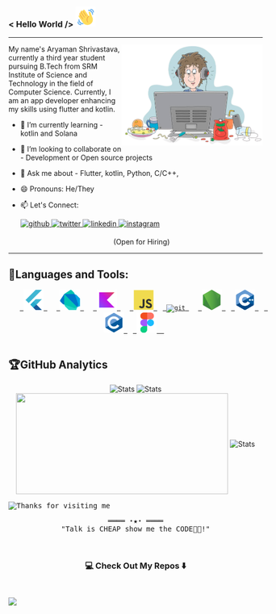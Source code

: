 ### < Hello World /> <img src="./wave-hello.gif" width="40px">

<hr>

<img align="right" alt="GIF" height="200px" src="./bit.png" />
My name's Aryaman Shrivastava, currently a third year student pursuing B.Tech from SRM Institute of Science and Technology in the field of Computer Science. Currently, I am an app developer enhancing my skills using flutter and kotlin. </br>

- 🌱 I’m currently learning - kotlin and Solana
- 👯 I’m looking to collaborate on - Development or Open source projects
- 💬 Ask me about - Flutter, kotlin, Python, C/C++,
- 😄 Pronouns: He/They
- 📫 Let's Connect: <br>

  <a href="https://github.com/aryamanshrivastava" target="_blank">
  <img src="https://img.shields.io/badge/github-%2324292e.svg?&style=for-the-badge&logo=github&logoColor=white" alt=github style="margin-bottom: 5px;" />
  </a>
  <a href="https://twitter.com/Aryaman0702" target="_blank">
  <img src="https://img.shields.io/badge/twitter-%2300acee.svg?&style=for-the-badge&logo=twitter&logoColor=white" alt=twitter style="margin-bottom: 5px;" />
  </a>
  <a href="https://www.linkedin.com/in/aryaman07/" target="_blank">
  <img src="https://img.shields.io/badge/linkedin-%231E77B5.svg?&style=for-the-badge&logo=linkedin&logoColor=white" alt=linkedin style="margin-bottom: 5px;" />
  </a>
  <a href="https://instagram.com/arryaman_?utm_medium=copy_link" target="_blank">
  <img src="https://img.shields.io/badge/instagram-%23000000.svg?&style=for-the-badge&logo=instagram&logoColor=darkpink" alt=instagram style="margin-bottom: 5px;" />
  </a>
  <br/>
  <p align="center"> (Open for Hiring)</p>
<hr>

## 💢Languages and Tools:

<div align="center">  
<code> <a href="https://flutter.dev" target="_blank" rel="noreferrer"> <img src="https://raw.githubusercontent.com/devicons/devicon/master/icons/flutter/flutter-original.svg" alt="flutter" width="40" height="40"/> </a> </code>
<code> <a href="https://dart.dev" target="_blank" rel="noreferrer"> <img src="https://raw.githubusercontent.com/devicons/devicon/master/icons/dart/dart-original.svg" alt="flutter" width="40" height="40"/> </a> </code> 
<code> <a href="https://kotlinlang.org" target="_blank" rel="noreferrer"> <img src="https://raw.githubusercontent.com/devicons/devicon/master/icons/kotlin/kotlin-original.svg" alt="flutter" width="40" height="40"/> </a> </code> 
<code> <a href="https://developer.mozilla.org/en-US/docs/Web/JavaScript" target="_blank" rel="noreferrer"> <img src="https://raw.githubusercontent.com/devicons/devicon/master/icons/javascript/javascript-original.svg" alt="javascript" width="40" height="40"/> </a> </code>
<code><a href="https://git-scm.com/" target="_blank" rel="noreferrer"> <img src="https://www.vectorlogo.zone/logos/git-scm/git-scm-icon.svg" alt="git" width="40" height="40"/> </a> </code>
<code> <a href="https://nodejs.org" target="_blank" rel="noreferrer"> <img src="https://raw.githubusercontent.com/devicons/devicon/master/icons/nodejs/nodejs-original.svg" alt="nodejs" width="40" height="40"/> </a> </code> 
<code><a href="https://www.w3schools.com/cpp/" target="_blank" rel="noreferrer"> <img src="https://raw.githubusercontent.com/devicons/devicon/master/icons/cplusplus/cplusplus-original.svg" alt="cplusplus" width="40" height="40"/> </a> </code>
<code><a href="https://www.cprogramming.com/" target="_blank" rel="noreferrer"> <img src="https://raw.githubusercontent.com/devicons/devicon/master/icons/c/c-original.svg" alt="c" width="40" height="40"/> </a> </code>
<code><a href="https://figma.com" target="_blank" rel="noreferrer"> <img src="https://raw.githubusercontent.com/devicons/devicon/master/icons/figma/figma-original.svg" alt="figma" width="40" height="40"/>  </a> </code> <br> <br>
</div>

## 🏆GitHub Analytics

<p align="center"> 
<img align="center" height="300" width="420" src="https://github-readme-streak-stats.herokuapp.com/?user=aryamanshrivastava&theme=dark&hide_border=false" alt="Stats" />
<img align="center" height="300" width="420" src="https://github-readme-stats.vercel.app/api?username=aryamanshrivastava&show_icons=true&theme=dark" alt="Stats" />
<img align="center" height="200" width="420"src="https://github-readme-stats.vercel.app/api/top-langs/?username=aryamanshrivastava&theme=merko&hide_border=false&include_all_commits=true&count_private=false&layout=compact&langs_count=10&exclude_repo=gamebase&hide=objective-c,c,java" />
<img align="center" width="450" src="https://github-readme-activity-graph.vercel.app/graph?username=aryamanshrivastava&theme=merko" alt="Stats" /> 
  
</p>

<samp>
 <img height="120" alt="Thanks for visiting me" width="100%" src="https://raw.githubusercontent.com/BrunnerLivio/brunnerlivio/master/images/marquee.svg" />
    <p align="center">
        ════ ⋆★⋆ ════
        <br>
        "Talk is CHEAP show me the CODE👨‍💻!"
    </p>
</samp>
<br>

<h3  align="center">💻 Check Out My Repos ⬇️ </h3>
<br>

<!--## 💰 You can help me by Donating
[![BuyMeACoffee](https://img.shields.io/badge/Buy%20Me%20a%20Coffee-ffdd00?style=for-the-badge&logo=buy-me-a-coffee&logoColor=black)](https://buymeacoffee.com/flutterboy) -->


![](https://komarev.com/ghpvc/?username=aryamanshrivastava&color=blue)


